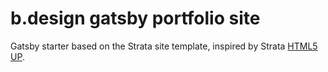# b.design gatsby portfolio site
Gatsby starter based on the Strata site template, inspired by Strata [HTML5 UP](https://html5up.net/strata).

